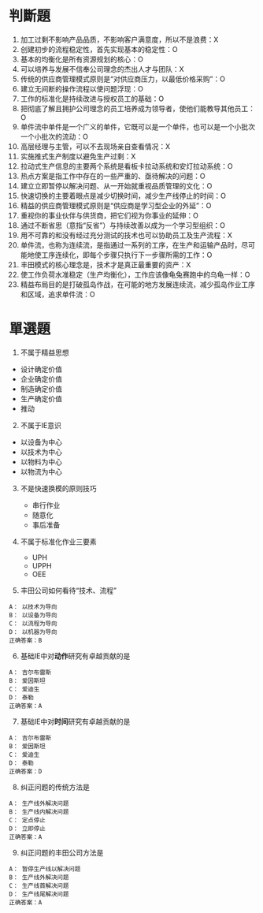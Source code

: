 # 判斷題
1. 加工过剩不影响产品品质，不影响客户满意度，所以不是浪费：X
2. 创建初步的流程稳定性，首先实现基本的稳定性：O
3. 基本的均衡化是所有资源规划的核心：O
4. 可以培养与发展不信奉公司理念的杰出人才与团队：X
5. 传统的供应商管理模式原则是“对供应商压力，以最低价格采购”：O
6. 建立无间断的操作流程以使问题浮现：O
7. 工作的标准化是持续改进与授权员工的基础：O
8. 把彻底了解且拥护公司理念的员工培养成为领导者，使他们能教导其他员工：O
9. 单件流中单件是一个广义的单件，它既可以是一个单件，也可以是一个小批次一个小批次的流动：O
10. 高层经理与主管，可以不去现场亲自查看情况：X
11. 实施推式生产制度以避免生产过剩：X
12. 拉动式生产信息的主要两个系统是看板卡拉动系统和安灯拉动系统：O
13. 热点方案是指工作中存在的一些严重的、亟待解决的问题：O
14. 建立立即暂停以解决问题、从一开始就重视品质管理的文化：O
15. 快速切换的主要着眼点是减少切换时间，减少生产线停止的时间：O
16. 精益的供应商管理模式原则是“供应商是学习型企业的外延”：O
17. 重视你的事业伙伴与供货商，把它们视为你事业的延伸：O
18. 通过不断省思（意指“反省”）与持续改善以成为一个学习型组织：O
19. 用不可靠的和没有经过充分测试的技术也可以协助员工及生产流程：X
20. 单件流，也称为连续流，是指通过一系列的工序，在生产和运输产品时，尽可能地使工序连续化，即每个步骤只执行下一步骤所需的工作：O
21. 丰田模式的核心理念是，技术才是真正最重要的资产：X
22. 使工作负荷水准稳定（生产均衡化），工作应该像龟兔赛跑中的乌龟一样：O
23. 精益布局目的是打破孤岛作战，在可能的地方发展连续流，减少孤岛作业工序和区域，追求单件流：O

# 單選題

1. 不属于精益思想
  * 设计确定价值
  * 企业确定价值
  * 制造确定价值
  * 生产确定价值
  * 推动

2. 不属于IE意识
  * 以设备为中心
  * 以技术为中心
  * 以物料为中心
  * 以物流为中心

3. 不是快速换模的原则技巧
   * 串行作业
   * 随意化
   * 事后准备

4. 不属于标准化作业三要素
    * UPH
    * UPPH
    * OEE

5. 丰田公司如何看待“技术、流程”
```
A： 以技术为导向
B： 以设备为导向
C： 以流程为导向
D： 以机器为导向
正确答案：B
```

6.  基础IE中对**动作**研究有卓越贡献的是
```
A： 吉尔布雷斯
B： 爱因斯坦
C： 爱迪生
D： 泰勒
正确答案：A
```

7. 基础IE中对**时间**研究有卓越贡献的是
```
A： 吉尔布雷斯
B： 爱因斯坦
C： 爱迪生
D： 泰勒
正确答案：D
```

8.  纠正问题的传统方法是
```
A： 生产线外解决问题
B： 生产线内解决问题
C： 定点停止
D： 立即停止
正确答案：A
```

9.  纠正问题的丰田公司方法是
```
A： 暂停生产线以解决问题
B： 生产线外解决问题
C： 生产线首解决问题
D： 生产线尾解决问题
正确答案：A
```


